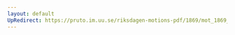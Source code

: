 ```yaml
---
layout: default
UpRedirect: https://pruto.im.uu.se/riksdagen-motions-pdf/1869/mot_1869__ak__188/mot_1869__ak__188-003.pdf
---
```

